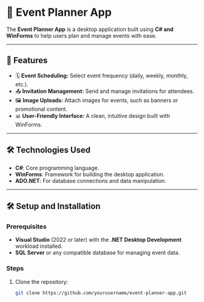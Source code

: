 # 📅 Event Planner App

The **Event Planner App** is a desktop application built using **C# and WinForms** to help users plan and manage events with ease.

---

## 🚀 Features
- 🗓 **Event Scheduling:** Select event frequency (daily, weekly, monthly, etc.).
- 📤 **Invitation Management:** Send and manage invitations for attendees.
- 🖼 **Image Uploads:** Attach images for events, such as banners or promotional content.
- 📊 **User-Friendly Interface:** A clean, intuitive design built with WinForms.

---

## 🛠 Technologies Used
- **C#**: Core programming language.
- **WinForms**: Framework for building the desktop application.
- **ADO.NET**: For database connections and data manipulation.

---

## 🛠 Setup and Installation

### Prerequisites
- **Visual Studio** (2022 or later) with the **.NET Desktop Development** workload installed.
- **SQL Server** or any compatible database for managing event data.

### Steps
1. Clone the repository:
   ```bash
   git clone https://github.com/yourusername/event-planner-app.git
